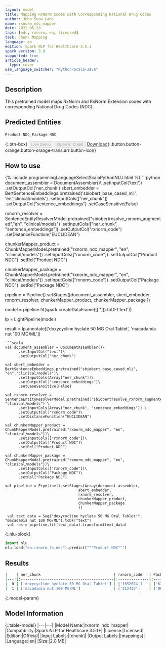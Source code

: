 ```yaml
---
layout: model
title: Mapping RxNorm Codes with Corresponding National Drug Codes
author: John Snow Labs
name: rxnorm_ndc_mapper
date: 2022-05-20
tags: [ndc, rxnorm, en, licensed]
task: Chunk Mapping
language: en
edition: Spark NLP for Healthcare 3.5.1
spark_version: 3.0
supported: true
article_header:
  type: cover
use_language_switcher: "Python-Scala-Java"
---
```


## Description

This pretrained model maps RxNorm and RxNorm Extension codes with corresponding National Drug Codes (NDC).

## Predicted Entities

`Product NDC`, `Package NDC`

{:.btn-box}
<button class="button button-orange" disabled>Live Demo</button>
<button class="button button-orange" disabled>Open in Colab</button>
[Download](https://s3.amazonaws.com/auxdata.johnsnowlabs.com/clinical/models/rxnorm_ndc_mapper_en_3.5.1_3.0_1653061064192.zip){:.button.button-orange.button-orange-trans.arr.button-icon}

## How to use



<div class="tabs-box" markdown="1">
{% include programmingLanguageSelectScalaPythonNLU.html %}
```python
document_assembler = DocumentAssembler()\ .setInputCol('text')\ .setOutputCol('ner_chunk')
sbert_embedder = BertSentenceEmbeddings.pretrained('sbiobert_base_cased_mli', 'en','clinical/models')
.setInputCols(["ner_chunk"])
.setOutputCol("sentence_embeddings")
.setCaseSensitive(False)

rxnorm_resolver = SentenceEntityResolverModel.pretrained("sbiobertresolve_rxnorm_augmented","en", "clinical/models")
.setInputCols(["ner_chunk", "sentence_embeddings"])
.setOutputCol("rxnorm_code")
.setDistanceFunction("EUCLIDEAN")

chunkerMapper_product = ChunkMapperModel.pretrained("rxnorm_ndc_mapper", "en", "clinical/models"))
.setInputCols(["rxnorm_code"])
.setOutputCol("Product NDC")
.setRel("Product NDC")

chunkerMapper_package = ChunkMapperModel.pretrained("rxnorm_ndc_mapper", "en", "clinical/models"))
.setInputCols(["rxnorm_code"])
.setOutputCol("Package NDC")
.setRel("Package NDC")

pipeline = Pipeline().setStages([document_assembler, sbert_embedder, rxnorm_resolver, chunkerMapper_product, chunkerMapper_package ])

model = pipeline.fit(spark.createDataFrame([['']]).toDF('text'))

lp = LightPipeline(model)

result = lp.annotate(['doxycycline hyclate 50 MG Oral Tablet', 'macadamia nut 100 MG/ML'])
```
```scala
val document_assembler = DocumentAssembler()\
      .setInputCol("text")\
      .setOutputCol("ner_chunk")

val sbert_embedder = BertSentenceEmbeddings.pretrained("sbiobert_base_cased_mli", "en","clinical/models")\
      .setInputCols(Array("ner_chunk"))\
      .setOutputCol("sentence_embeddings")\
      .setCaseSensitive(False)
    
val rxnorm_resolver = SentenceEntityResolverModel.pretrained("sbiobertresolve_rxnorm_augmented","en", "clinical/models") \
      .setInputCols(Array("ner_chunk", "sentence_embeddings")) \
      .setOutputCol("rxnorm_code")\
      .setDistanceFunction("EUCLIDEAN")

val chunkerMapper_product = ChunkMapperModel.pretrained("rxnorm_ndc_mapper", "en", "clinical/models"))\
      .setInputCols(["rxnorm_code"])\
      .setOutputCol("Product NDC")\
      .setRel("Product NDC")  

val chunkerMapper_package = ChunkMapperModel.pretrained("rxnorm_ndc_mapper", "en", "clinical/models"))\
      .setInputCols(["rxnorm_code"])\
      .setOutputCol("Package NDC")\
      .setRel("Package NDC") 

val pipeline = Pipeline().setStages(Array(document_assembler,
                                 sbert_embedder,
                                 rxnorm_resolver,
                                 chunkerMapper_product,
                                 chunkerMapper_package
                                 ))

 val text_data = Seq("doxycycline hyclate 50 MG Oral Tablet'", "macadamia nut 100 MG/ML").toDF("text")
 val res = pipeline.fit(text_data).transform(text_data)
```


{:.nlu-block}
```python
import nlu
nlu.load("en.rxnorm_to_ndc").predict("""Product NDC""")
```

</div>

## Results

```bash
|    | ner_chunk                                 | rxnorm_code   | Package NDC       | Product NDC    |
|---:|:------------------------------------------|:--------------|:------------------|:---------------|
|  0 | ['doxycycline hyclate 50 MG Oral Tablet'] | ['1652674']   | ['62135-0625-60'] | ['62135-0625'] |
|  1 | ['macadamia nut 100 MG/ML']               | ['212433']    | ['00187-1474-08'] | ['00187-1474'] |
```

{:.model-param}
## Model Information

{:.table-model}
|---|---|
|Model Name:|rxnorm_ndc_mapper|
|Compatibility:|Spark NLP for Healthcare 3.5.1+|
|License:|Licensed|
|Edition:|Official|
|Input Labels:|[chunk]|
|Output Labels:|[mappings]|
|Language:|en|
|Size:|2.0 MB|

